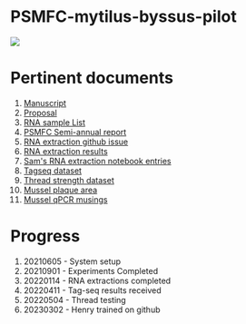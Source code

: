 # PSMFC-mytilus-byssus-pilot

![](https://github.com/mattgeorgephd/PSMFC-mytilus-byssus-pilot/blob/f94ca00ef9a731939870577f6a2d111a2137e92a/reports/Figure1.png)

# Pertinent documents
1. [Manuscript](https://docs.google.com/document/d/1fKfDU4gHPdMy9xejUA5pZ6YY2HVzsiGSGo7uFVgDln4/edit?usp=sharing)
2. [Proposal](https://github.com/mattgeorgephd/PSMFC-mytilus-byssus-pilot/blob/2e75d28663ae130b6f38fd496684cec812f488af/proposal/PSMFC%20proposal%20-%20final.pdf)
3. [RNA sample List](https://docs.google.com/spreadsheets/d/1PDVSGuCGeYQr6Rdl6u5M4L5vcQS1EgUQl7UjvLYDlBg/edit?usp=sharing)
5. [PSMFC Semi-annual report](https://github.com/mattgeorgephd/PSMFC-mytilus-byssus-pilot/blob/main/reports/20211115_PSMFC_Semi-annual_report.pdf)
6. [RNA extraction github issue](https://github.com/RobertsLab/resources/issues/1352)
7. [RNA extraction results](https://docs.google.com/spreadsheets/d/1HizNOIfhSjppHDQrWLGiJhuDZKO8c-qm9JAz0Z5QIIQ/edit?usp=sharing)
8. [Sam's RNA extraction notebook entries](https://robertslab.github.io/sams-notebook/2022/01/13/Project-Summary-Matt-George-PSMFC-Mytilus-Byssus-Project.html)
9. [Tagseq dataset](https://docs.google.com/spreadsheets/d/1zZ6L05j-SyYJbzzQI_kBafFaReE4Ysp_9bORdbBu_r8/edit#gid=1302342348)
10. [Thread strength dataset](https://docs.google.com/spreadsheets/d/1GxLnNJjjjZ8xhBzz8nD-eUdpOwg6UY7yicG7ER5YIOQ/edit?usp=sharing)
11. [Mussel plaque area](https://docs.google.com/spreadsheets/d/1AaStDX_XVuMl8XxUTYageePXyVtqKqtjcnJR2YDtGM4/edit?usp=sharing)
12. [Mussel qPCR musings](https://docs.google.com/spreadsheets/d/1-BqoD61wa1P5QbTdN6qaLXa9tnb_gKvf47h5KVIY_UE/edit?usp=sharing)

# Progress
1. 20210605 - System setup
2. 20210901 - Experiments Completed
3. 20220114 - RNA extractions completed
4. 20220411 - Tag-seq results received
5. 20220504 - Thread testing
6. 20230302 - Henry trained on github
